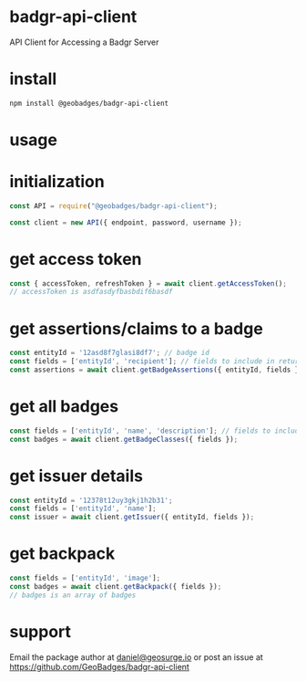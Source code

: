 # badgr-api-client
API Client for Accessing a Badgr Server

# install
```bash
npm install @geobadges/badgr-api-client
```

# usage
# initialization
```javascript
const API = require("@geobadges/badgr-api-client");

const client = new API({ endpoint, password, username });
```

# get access token
```javascript
const { accessToken, refreshToken } = await client.getAccessToken();
// accessToken is asdfasdyfbasbdif6basdf
```

# get assertions/claims to a badge 
```javascript
const entityId = '12asd8f7glasi8df7'; // badge id
const fields = ['entityId', 'recipient']; // fields to include in return
const assertions = await client.getBadgeAssertions({ entityId, fields });
```

# get all badges
```javascript
const fields = ['entityId', 'name', 'description']; // fields to include in return
const badges = await client.getBadgeClasses({ fields });
```

# get issuer details
```javascript
const entityId = '12378t12uy3gkj1h2b31';
const fields = ['entityId', 'name'];
const issuer = await client.getIssuer({ entityId, fields });
```

# get backpack
```javascript
const fields = ['entityId', 'image'];
const badges = await client.getBackpack({ fields });
// badges is an array of badges
```

# support
Email the package author at daniel@geosurge.io or post an issue at https://github.com/GeoBadges/badgr-api-client
